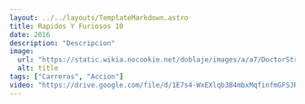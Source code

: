 ```yaml
---
layout: ../../layouts/TemplateMarkdown.astro
title: Rapidos Y Furiosos 10
date: 2016
description: "Descripcion"
image:
  url: "https://static.wikia.nocookie.net/doblaje/images/a/a7/DoctorStrange2016.jpg/revision/latest?cb=20160802183054&path-prefix=es"
  alt: title
tags: ["Carreras", "Accion"]
video: "https://drive.google.com/file/d/1E7s4-WxEXlqb3B4mbxMqfinfmGFSJRqY/preview"
---
```

